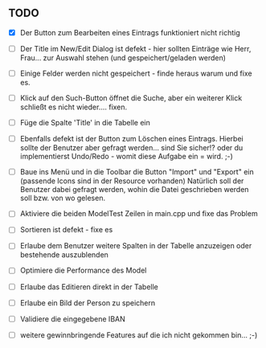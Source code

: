 ## TODO
- [x] Der Button zum Bearbeiten eines Eintrags funktioniert nicht richtig
- [ ] Der Title im New/Edit Dialog ist defekt - hier sollten Einträge wie Herr, Frau... zur Auswahl stehen (und gespeichert/geladen werden)
- [ ] Einige Felder werden nicht gespeichert - finde heraus warum und fixe es.
- [ ] Klick auf den Such-Button öffnet die Suche, aber ein weiterer Klick schließt es nicht wieder.... fixen.
- [ ] Füge die Spalte 'Title' in die Tabelle ein
- [ ] Ebenfalls defekt ist der Button zum Löschen eines Eintrags. Hierbei sollte der Benutzer aber gefragt werden... sind Sie sicher!?
    oder du implementierst Undo/Redo - womit diese Aufgabe ein = wird. ;-)


- [ ] Baue ins Menü und in die Toolbar die Button "Import" und "Export" ein (passende Icons sind in der Resource vorhanden)
    Natürlich soll der Benutzer dabei gefragt werden, wohin die Datei geschrieben werden soll bzw. von wo gelesen.
- [ ] Aktiviere die beiden ModelTest Zeilen in main.cpp und fixe das Problem
- [ ]  Sortieren ist defekt - fixe es
- [ ]  Erlaube dem Benutzer weitere Spalten in der Tabelle anzuzeigen oder bestehende auszublenden
- [ ]  Optimiere die Performance des Model
- [ ]  Erlaube das Editieren direkt in der Tabelle


- [ ]  Erlaube ein Bild der Person zu speichern
- [ ]  Validiere die eingegebene IBAN
- [ ]  weitere gewinnbringende Features auf die ich nicht gekommen bin... ;-)
